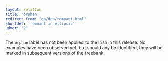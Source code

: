 ```yaml
---
layout: relation
title: 'orphan'
redirect_from: "ga/dep/remnant.html"
shortdef: 'remnant in ellipsis'
udver: '2'
---
```


The `orphan` label has not been applied to the Irish in this release. No examples have been observed yet, but should any be identified, they will be marked in subsequent versions of the treebank.
